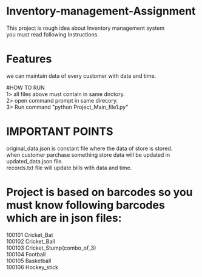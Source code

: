 # Inventory-management-Assignment
  This project is rough idea about Inventory management system  
  you must read following Instructions.
  
# Features 
we can maintain data of every customer with date and time.

#HOW TO RUN   
1> all files above must contain in same dirctory.   
2> open command prompt in same direcory.  
3> Run command "python Project_Main_file1.py"     


# IMPORTANT POINTS

original_data.json is constant file where the data of store is stored.      
when customer parchase something store data will be updated in updated_data.json file.     
records.txt file will update bills with data and time.   


# Project is based on barcodes so you must know following barcodes which are in json files:
100101 Cricket_Bat  
100102 Cricket_Ball  
100103 Cricket_Stump(combo_of_3)   
100104 Football  
100105 Basketball  
100106 Hockey_stick   
